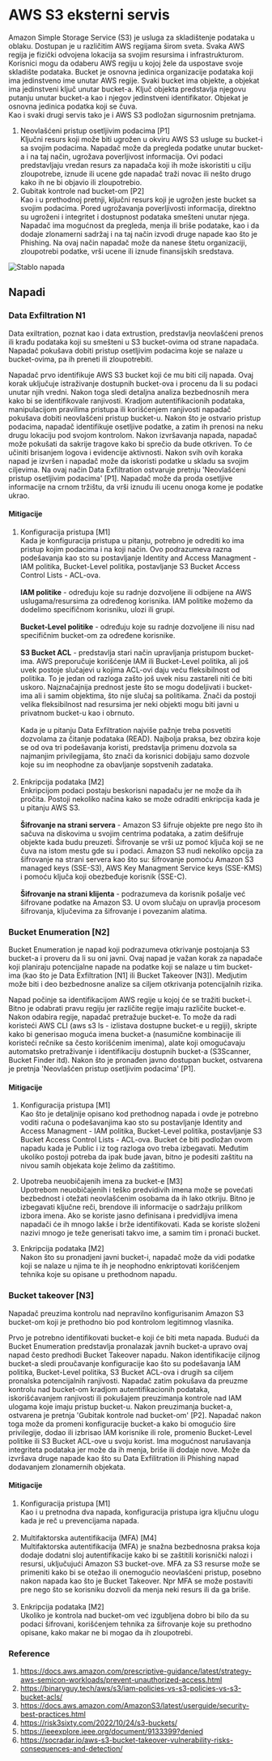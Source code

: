 # AWS S3 eksterni servis

Amazon Simple Storage Service (S3) je usluga za skladištenje podataka u oblaku. Dostupan je u različitim AWS regijama širom sveta. Svaka AWS regija je fizički odvojena lokacija sa svojim resursima i infrastrukturom. Korisnici mogu da odaberu AWS regiju u kojoj žele da uspostave svoje skladište podataka. Bucket je osnovna jedinica organizacije podataka koji ima jedinstveno ime unutar AWS regije. Svaki bucket ima objekte, a objekat ima jedinstveni ključ unutar bucket-a. Ključ objekta predstavlja njegovu putanju unutar bucket-a kao i njegov jedinstveni identifikator. Objekat je osnovna jedinica podatka koji se čuva.<br>
Kao i svaki drugi servis tako je i AWS S3 podložan sigurnosnim pretnjama.
1. Neovlašćeni pristup osetljivim podacima [P1] <br>
Ključni resurs koji može biti ugrožen u okviru AWS S3 usluge su bucket-i sa svojim podacima. Napadač može da pregleda podatke unutar bucket-a i na taj način, ugrožava poverljivost informacija. Ovi podaci predstavljaju vredan resurs za napadača koji ih može iskoristiti u cilju zloupotrebe, iznude ili ucene gde napadač traži novac ili nešto drugo kako ih ne bi objavio ili zloupotrebio.
2. Gubitak kontrole nad bucket-om [P2] <br>
Kao i u prethodnoj pretnji, ključni resurs koji je ugrožen jeste bucket sa svojim podacima. Pored ugrožavanja poverljivosti informacija, direktno su ugroženi i integritet i dostupnost podataka smešteni unutar njega. Napadač ima mogućnost da pregleda, menja ili briše podatake, kao i da dodaje zlonamerni sadržaj i na taj način izvodi druge napade kao što je Phishing. Na ovaj način napadač može da nanese štetu organizaciji, zloupotrebi podatke, vrši ucene ili iznude finansijskih sredstava. 

![Stablo napada](https://github.com/vulinana/ZOSS-Projekat/blob/main/ModulPoslovanja/AWS-S3/AWS-S3-attack-tree.drawio.png)

## Napadi

### Data Exfiltration N1

Data exiltration, poznat kao i data extrustion, predstavlja neovlašćeni prenos ili krađu podataka koji su smešteni u S3 bucket-ovima od strane napadača. Napadač pokušava dobiti pristup osetljivim podacima koje se nalaze u bucket-ovima, pa ih preneti ili zloupotrebiti.

Napadač prvo identifikuje AWS S3 bucket koji će mu biti cilj napada. Ovaj korak uključuje istraživanje dostupnih bucket-ova i procenu da li su podaci unutar njih vredni. Nakon toga sledi detaljna analiza bezbednosnih mera kako bi se identifikovale ranjivosti. Kradjom autentifikacionih podataka, manipulacijom pravilima pristupa ili korišćenjem ranjivosti napadač pokušava dobiti neovlašćeni pristup bucket-u. Nakon što je ostvario pristup podacima, napadač identifikuje osetljive podatke, a zatim ih prenosi na neku drugu lokaciju pod svojom kontrolom. Nakon izvršavanja napada, napadač može pokušati da sakrije tragove kako bi sprečio da bude otkriven. To će učiniti brisanjem logova i evidencije aktivnosti. Nakon svih ovih koraka napad je izvršen i napadač može da iskoristi podatke u skladu sa svojim ciljevima. Na ovaj način Data Exfiltration ostvaruje pretnju 'Neovlašćeni pristup osetljivim podacima' [P1]. Napadač može da proda osetljive informacije na crnom tržištu, da vrši iznudu ili ucenu onoga kome je podatke ukrao.

#### Mitigacije

1. Konfiguracija pristupa [M1] <br>
Kada je konfiguracija pristupa u pitanju, potrebno je odrediti ko ima pristup kojim podacima i na koji način. Ovo podrazumeva razna podešavanja kao sto su postavljanje Identity and Access Managment - IAM politika, Bucket-Level politika, postavljanje S3 Bucket Access Control Lists - ACL-ova.<br><br>
**IAM politike** - određuju koje su radnje dozvoljene ili odbijene na AWS uslugama/resursima za određenog korisnika. IAM politike možemo da dodelimo          specifičnom korisniku, ulozi ili grupi.<br><br>
**Bucket-Level politike** - određuju koje su radnje dozvoljene ili nisu nad specifičnim bucket-om za određene korisnike. <br><br>
**S3 Bucket ACL** - predstavlja stari način upravljanja pristupom bucket-ima. AWS preporučuje korišćenje IAM ili Bucket-Level politika, ali još uvek postoje slučajevi u kojima ACL-ovi daju veću fleksibilnost od politika. To je jedan od razloga zašto još uvek nisu zastareli niti će biti uskoro. Najznačajnija prednost jeste što se mogu dodeljivati i bucket-ima ali i samim objektima, što nije slučaj sa politikama. Znači da postoji velika fleksibilnost nad resursima jer neki objekti mogu biti javni u privatnom bucket-u kao i obrnuto. <br><br>
Kada je u pitanju Data Exfiltration najviše pažnje treba posvetiti dozvolama za čitanje podataka (READ). Najbolja praksa, bez obzira koje se od ova tri podešavanja koristi, predstavlja primenu dozvola sa najmanjim privilegijama, što znači da korisnici dobijaju samo dozvole koje su im neophodne za obavljanje sopstvenih zadataka. <br><br>
3. Enkripcija podataka [M2] <br>
Enkripcijom podaci postaju beskorisni napadaču jer ne može da ih pročita. Postoji nekoliko načina kako se može odraditi enkripcija kada je u pitanju AWS S3. <br><br>
**Šifrovanje na strani servera** - Amazon S3 šifruje objekte pre nego što ih sačuva na diskovima u svojim centrima podataka, a zatim dešifruje objekte kada budu preuzeti. Šifrovanje se vrši uz pomoć ključa koji se ne čuva na istom mestu gde su i podaci. Amazon S3 nudi nekoliko opcija za šifrovanje na strani servera kao što su: šifrovanje pomoću Amazon S3 managed keys (SSE-S3), AWS Key Managment Service keys (SSE-KMS) i pomoću ključa koji obezbeđuje korisnik (SSE-C). <br><br>
**Šifrovanje na strani klijenta** - podrazumeva da korisnik pošalje već šifrovane podatke na Amazon S3. U ovom slučaju on upravlja procesom šifrovanja, ključevima za šifrovanje i povezanim alatima. 

### Bucket Enumeration <a id="N2">[N2]</a>

Bucket Enumeration je napad koji podrazumeva otkrivanje postojanja S3 bucket-a i proveru da li su oni javni. Ovaj napad je važan korak za napadače koji planiraju potencijalne napade na podatke koji se nalaze u tim bucket-ima (kao što je Data Exfiltration [N1] ili Bucket Takeover [N3]). Medjutim može biti i deo bezbednosne analize sa ciljem otkrivanja potencijalnih rizika.

Napad počinje sa identifikacijom AWS regije u kojoj će se tražiti bucket-i. Bitno je odabrati pravu regiju jer različite regije imaju različite bucket-e. Nakon odabira regije, napadač pretražuje bucket-e. To može da radi koristeći AWS CLI (aws s3 ls - izlistava dostupne bucket-e u regiji), skripte kako bi generisao moguća imena bucket-a (nasumične kombinacije ili koristeći rečnike sa često korišćenim imenima), alate koji omogućavaju automatsko pretraživanje i identifikaciju dostupnih bucket-a (S3Scanner, Bucket Finder itd). Nakon što je pronađen javno dostupan bucket, ostvarena je pretnja 'Neovlašćen pristup osetljivim podacima' [P1].

#### Mitigacije

1. Konfiguracija pristupa [M1] <br>
Kao što je detaljnije opisano kod prethodnog napada i ovde je potrebno voditi računa o podešavanjima kao sto su postavljanje Identity and Access Managment - IAM politika, Bucket-Level politika, postavljanje S3 Bucket Access Control Lists - ACL-ova. Bucket će biti podložan ovom napadu kada je Public i iz tog razloga ovo treba izbegavati. Međutim ukoliko postoji potreba da ipak bude javan, bitno je podesiti zaštitu na nivou samih objekata koje želimo da zaštitimo.

2. Upotreba neuobičajenih imena za bucket-e [M3]<br>
Upotrebom neuobičajenih i teško predvidivih imena može se povećati bezbednost i otežati neovlašćenim osobama da ih lako otkriju. Bitno je izbegavati ključne reči, brendove ili informacije o sadržaju prilikom izbora imena. Ako se koriste jasno definisana i predvidljiva imena napadači će ih mnogo lakše i brže identifikovati. Kada se koriste složeni nazivi mnogo je teže generisati takvo ime, a samim tim i pronaći bucket.

3. Enkripcija podataka [M2]<br>
Nakon što su pronadjeni javni bucket-i, napadač može da vidi podatke koji se nalaze u njima te ih je neophodno enkriptovati korišćenjem tehnika koje su opisane u prethodnom napadu.
 
### Bucket takeover [N3]

Napadač preuzima kontrolu nad nepravilno konfigurisanim Amazon S3 bucket-om koji je prethodno bio pod kontrolom legitimnog vlasnika.

Prvo je potrebno identifikovati bucket-e koji će biti meta napada. Budući da Bucket Enumeration predstavlja pronalazak javnih bucket-a upravo ovaj napad često predhodi Bucket Takeover napadu. Nakon identifikacije ciljnog bucket-a sledi proučavanje konfiguracije kao što su podešavanja IAM politika, Bucket-Level politika, S3 Bucket ACL-ova i drugih sa ciljem pronalska potencijalnih ranjivosti. Napadač zatim pokušava da preuzme kontrolu nad bucket-om kradjom autentifikacionih podataka, iskorišćavanjem ranjivosti ili pokušajem preuzimanja kontrole nad IAM ulogama koje imaju pristup bucket-u. Nakon preuzimanja bucket-a, ostvarena je pretnja 'Gubitak kontrole nad bucket-om' [P2]. Napadač nakon toga može da promeni konfiguracije bucket-a kako bi omogućio šire privilegije, dodao ili izbrisao IAM korisnike ili role, promenio Bucket-Level politike ili S3 Bucket ACL-ove u svoju korist. Ima mogućnost narušavanja integriteta podataka jer može da ih menja, briše ili dodaje nove. Može da izvršava druge napade kao što su Data Exfilitration ili Phishing napad dodavanjem zlonamernih objekata. 

#### Mitigacije 

1. Konfiguracija pristupa [M1]<br>
Kao i u pretnodna dva napada, konfiguracija pristupa igra ključnu ulogu kada je reč u prevencijama napada. <br><br>
2. Multifaktorska autentifikacija (MFA) [M4] <br>
Multifaktorska autentifikacija (MFA) je snažna bezbednosna praksa koja dodaje dodatni sloj autentifikacije kako bi se zaštitili korisnički nalozi i resursi, uključujući Amazon S3 bucket-ove. MFA za S3 resurse može se primeniti kako bi se otežao ili onemogućio neovlašćeni pristup, posebno nakon napada kao što je Bucket Takeover. Npr MFA se može postaviti pre nego što se korisniku dozvoli da menja neki resurs ili da ga briše. <br><br>
3. Enkripcija podataka [M2]<br>
Ukoliko je kontrola nad bucket-om već izgubljena dobro bi bilo da su podaci šifrovani, korišćenjem tehnika za šifrovanje koje su prethodno opisane, kako makar ne bi mogao da ih zloupotrebi.
   

### Reference
1. https://docs.aws.amazon.com/prescriptive-guidance/latest/strategy-aws-semicon-workloads/prevent-unauthorized-access.html
2. https://binaryguy.tech/aws/s3/iam-policies-vs-s3-policies-vs-s3-bucket-acls/  
3. https://docs.aws.amazon.com/AmazonS3/latest/userguide/security-best-practices.html  
4. https://risk3sixty.com/2022/10/24/s3-buckets/
5. https://ieeexplore.ieee.org/document/9133399?denied
6. https://socradar.io/aws-s3-bucket-takeover-vulnerability-risks-consequences-and-detection/
   



